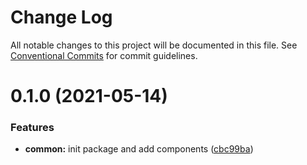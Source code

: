 # Change Log

All notable changes to this project will be documented in this file.
See [Conventional Commits](https://conventionalcommits.org) for commit guidelines.

# 0.1.0 (2021-05-14)


### Features

* **common:** init package and add components ([cbc99ba](https://github.com/ardakkk/monorepo-mediamonks/commit/cbc99ba9574ecedbf8d73327d1ba707351ca8b85))
